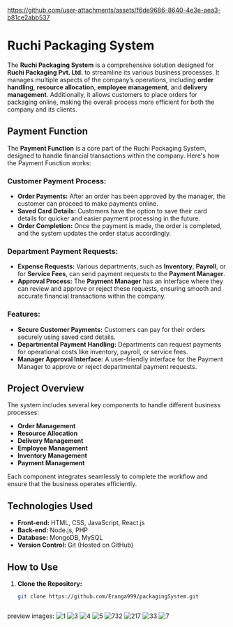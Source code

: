 
https://github.com/user-attachments/assets/f6de9686-8640-4e3e-aea3-b81ce2abb537
# Ruchi Packaging System

The **Ruchi Packaging System** is a comprehensive solution designed for **Ruchi Packaging Pvt. Ltd.** to streamline its various business processes. It manages multiple aspects of the company’s operations, including **order handling**, **resource allocation**, **employee management**, and **delivery management**. Additionally, it allows customers to place orders for packaging online, making the overall process more efficient for both the company and its clients.

## Payment Function

The **Payment Function** is a core part of the Ruchi Packaging System, designed to handle financial transactions within the company. Here's how the Payment Function works:

### **Customer Payment Process:**
- **Order Payments:** After an order has been approved by the manager, the customer can proceed to make payments online.
- **Saved Card Details:** Customers have the option to save their card details for quicker and easier payment processing in the future.
- **Order Completion:** Once the payment is made, the order is completed, and the system updates the order status accordingly.

### **Department Payment Requests:**
- **Expense Requests:** Various departments, such as **Inventory**, **Payroll**, or for **Service Fees**, can send payment requests to the **Payment Manager**.
- **Approval Process:** The **Payment Manager** has an interface where they can review and approve or reject these requests, ensuring smooth and accurate financial transactions within the company.

### **Features:**
- **Secure Customer Payments:** Customers can pay for their orders securely using saved card details.
- **Departmental Payment Handling:** Departments can request payments for operational costs like inventory, payroll, or service fees.
- **Manager Approval Interface:** A user-friendly interface for the Payment Manager to approve or reject departmental payment requests.

## Project Overview

The system includes several key components to handle different business processes:

- **Order Management**
- **Resource Allocation**
- **Delivery Management**
- **Employee Management**
- **Inventory Management**
- **Payment Management**

Each component integrates seamlessly to complete the workflow and ensure that the business operates efficiently.

## Technologies Used

- **Front-end:** HTML, CSS, JavaScript, React.js
- **Back-end:** Node.js, PHP
- **Database:** MongoDB, MySQL
- **Version Control:** Git (Hosted on GitHub)

## How to Use

1. **Clone the Repository:**
   ```bash
   git clone https://github.com/Eranga999/packagingSystem.git



preview images:
![1](https://github.com/user-attachments/assets/2dcae98f-c149-40e3-bda6-0ae6304fa3cf)
![3](https://github.com/user-attachments/assets/e273988c-ea96-449f-bad9-e6c57474bd1b)
![4](https://github.com/user-attachments/assets/03c90200-c85a-49a7-8783-05b1bf2a81fc)
![5](https://github.com/user-attachments/assets/d42affcb-c902-4985-9d80-54d655918ab5)
![732](https://github.com/user-attachments/assets/e6808e1a-a04f-485a-910f-69d07a5c60b9)
![217](https://github.com/user-attachments/assets/b10e5977-2720-4bed-aa61-660da3f7d0c7)
![33](https://github.com/user-attachments/assets/9dafde20-f7f6-4735-9e38-ea70a163b2de)
![7](https://github.com/user-attachments/assets/f328b00e-a7a5-4386-b3d2-0d2274ee1fc9)




   
